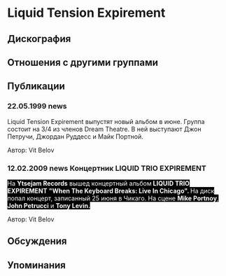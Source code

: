 # Liquid Tension Expirement



## Дискография


## Отношения с другими группами


## Публикации

### 22.05.1999 news 

<p>Liquid Tension Expirement выпустят новый альбом в июне. Группа состоит на 3/4 из членов Dream Theatre. В ней выступают Джон Петручи, Джордан Руддесс и Майк Портной.</p>

Автор: Vit Belov

### 12.02.2009 news Концертник LIQUID TRIO EXPIREMENT

<P><FONT style="BACKGROUND-COLOR: #000000" color=#ffffff>На <STRONG>Ytsejam Records</STRONG> вышед концертный альбом<STRONG> LIQUID TRIO EXPIREMENT</STRONG> <STRONG>"When The Keyboard Breaks: Live In Chicago". </STRONG>На диск попал концерт, записанный 25 июня в Чикаго. На сцене <STRONG>Mike Portnoy</STRONG>, <B itxtvisited="1">John Petrucci</B>&nbsp;и <B itxtvisited="1">Tony Levin.</B></FONT></P>
Автор: Vit Belov


## Обсуждения


## Упоминания

